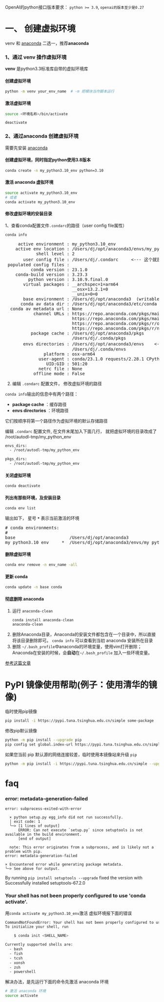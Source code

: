 OpenAI的python接口版本要求： `python >= 3.9`, `openai的版本至少是0.27`

# 一、 创建虚拟环境 
venv 和 [anaconda](https://anaconda.org) 二选一，推荐**anaconda**
### 1、通过 venv 操作虚拟环境
 **venv** 是python3.3标准库自带的虚拟环境库
#### 创建虚拟环境
 ```bash
 python -m venv your_env_name  # -m 把模块当作脚本运行
 ```
#### 激活虚拟环境
```bash
source <环境名称>/bin/activate
````
```bash
deactivate
```

### 2、通过anaconda 创建虚拟环境
需要先安装 [anaconda](https://anaconda.org)
#### 创建虚拟环境，同时指定python使用3.8版本
```bash
conda create -n my_python3.10_env python=3.10
```
#### 激活 anaconda 虚拟环境
```bash
source activate my_python3.10_env 
# 或者
conda activate my_python3.10_env 
```
#### 修改虚拟环境的安装目录
1、查看conda配置文件`.condarc`的路径（user config file属性）
```bash
conda info
```
<pre>
     active environment : my_python3.10_env
    active env location : /Users/dj/opt/anaconda3/envs/my_python3.10_env
            shell level : 2
       user config file : /Users/dj/.condarc     <--- 这个就是配置文件路径
 populated config files :
          conda version : 23.1.0
    conda-build version : 3.23.3
         python version : 3.10.9.final.0
       virtual packages : __archspec=1=arm64
                          __osx=13.2.1=0
                          __unix=0=0
       base environment : /Users/dj/opt/anaconda3  (writable)
      conda av data dir : /Users/dj/opt/anaconda3/etc/conda
  conda av metadata url : None
           channel URLs : https://repo.anaconda.com/pkgs/main/osx-arm64
                          https://repo.anaconda.com/pkgs/main/noarch
                          https://repo.anaconda.com/pkgs/r/osx-arm64
                          https://repo.anaconda.com/pkgs/r/noarch
          package cache : /Users/dj/opt/anaconda3/pkgs
                          /Users/dj/.conda/pkgs
       envs directories : /Users/dj/opt/anaconda3/envs    <--- 这个就是虚拟环境安装的目录
                          /Users/dj/.conda/envs
               platform : osx-arm64
             user-agent : conda/23.1.0 requests/2.28.1 CPython/3.10.9 Darwin/22.3.0 OSX/13.2.1
                UID:GID : 501:20
             netrc file : None
           offline mode : False
</pre>

2. 编辑 `.condarc` 配置文件， 修改虚拟环境的路径
   
`conda info`输出的信息中有两个路径：

- **package cache** ：缓存路径
- **envs directories** ：环境路径
  
它们按顺序将第一个路径作为虚拟环境的默认存储路径

编辑 `.condarc` 配置文件, 在文件末尾加入下面几行， 就把虚拟环境的目录改成了 /root/autodl-tmp/my_python_env
```bash
envs_dirs:
  - /root/autodl-tmp/my_python_env

pkgs_dirs:
  - /root/autodl-tmp/my_python_env
```


#### 关闭虚拟环境
```bash
conda deactivate
```
#### 列出有那些环境，及安装目录
```bash
conda env list
```
输出如下， 星号 **`*`** 表示当前激活的环境 
<pre>
# conda environments:
#
base                     /Users/dj/opt/anaconda3
my_python3.10_env     *  /Users/dj/opt/anaconda3/envs/my_python3.10_env
</pre>

#### 删除虚拟环境
```bash
conda env remove -n env_name -all
```


#### 更新 conda
```bash
conda update -n base conda
```

#### 彻底删除 anaconda
1. 运行 `anaconda-clean`
    ```bash
    conda install anaconda-clean
    anaconda-clean
    ```
2. 删除Anaconda目录，Anaconda的安装文件都包含在一个目录中，所以直接将该目录删除即可。 `conda info` 可以查看到当初 anaconda 安装所在目录
3. 删除 `~/.bash_profile`中anaconda的环境变量，使用vim打开删除；Anaconda在安装的时候，会**自动**在`~/.bash_profile` 加入一些环境变量。


[参考这篇文章](https://blog.csdn.net/weixin_45277161/article/details/127817700)


# PyPI 镜像使用帮助(例子：使用清华的镜像)
临时使用pip镜像
```bash
pip install -i https://pypi.tuna.tsinghua.edu.cn/simple some-package
```

修改pip默认镜像
```bash
python -m pip install --upgrade pip
pip config set global.index-url https://pypi.tuna.tsinghua.edu.cn/simple
```
如果您当前 pip 默认源的网络连接较差，临时使用本镜像站来升级 `pip`
```bash
python -m pip install -i https://pypi.tuna.tsinghua.edu.cn/simple --upgrade pip

```

# faq

### error: metadata-generation-failed
````
error: subprocess-exited-with-error

  × python setup.py egg_info did not run successfully.
  │ exit code: 1
  ╰─> [1 lines of output]
      ERROR: Can not execute `setup.py` since setuptools is not available in the build environment.
      [end of output]

  note: This error originates from a subprocess, and is likely not a problem with pip.
error: metadata-generation-failed

× Encountered error while generating package metadata.
╰─> See above for output.
````
By running `pip install setuptools --upgrade` fixed the version with Successfully installed setuptools-67.2.0


### Your shell has not been properly configured to use 'conda activate'.
用`conda activate my_python3.10_env`激活 虚拟环境报下面的错误

``` bash
CommandNotFoundError: Your shell has not been properly configured to use 'conda activate'.
To initialize your shell, run

    $ conda init <SHELL_NAME>

Currently supported shells are:
  - bash
  - fish
  - tcsh
  - xonsh
  - zsh
  - powershell
```
解决办法，是先运行下面的命令先激活 anaconda 环境
```bash
# 激活 anaconda 环境
source activate
```